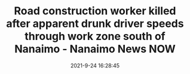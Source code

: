 ---
"title": "Road construction worker killed after apparent drunk driver speeds through work zone south of Nanaimo - Nanaimo News NOW"
"date": "2021-9-24 16:28:45"
"feed_name": "GOOGLENEWSCONSTRUCTION"
"feed_website": "https://news.google.com/search?q=construction%2Bincident&hl=en-US&gl=US&ceid=US:en"
"feed_rss": "https://news.google.com/rss/search?q=construction%2Bincident&hl=en-US&gl=US&ceid=US:en"
"link": "https://nanaimonewsnow.com/2021/09/24/road-construction-worker-killed-after-apparent-drunk-driver-speeds-through-work-zone-south-of-nanaimo/"
"file": "_posts/2021-1-1-55f015ba4ac34123b82996d89269dda45ffa252a.md"
"accident": "0"
"drilling": "0"
"dead": "0"
"injured": "0"
"where": "unknown site"
---